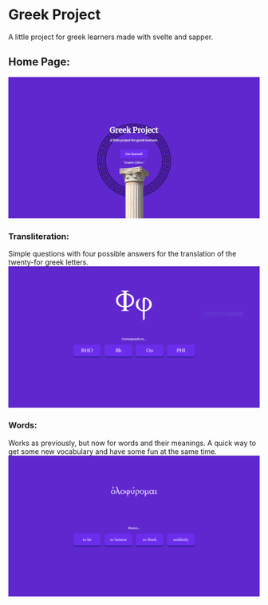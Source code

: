 # Greek Project
A little project for greek learners made with svelte and sapper.

## Home Page:
![Greek Project](home.PNG)

### Transliteration: 
Simple questions with four possible answers for the translation of the twenty-for greek letters.
![Greek Project](transliteration.PNG)

### Words: 
Works as previously, but now for words and their meanings. A quick way to get some new vocabulary and have some fun at the same time.
![Greek Project](words.PNG)
